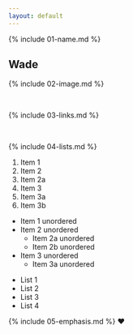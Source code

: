 ```yaml
---
layout: default
---
```


{% include 01-name.md %}

## Wade

{% include 02-image.md %}

<br>

{% include 03-links.md %}

<br>

{% include 04-lists.md %}

1. Item 1
2. Item 2
  1. Item 2a
3. Item 3
  1. Item 3a
  2. Item 3b
  
  
* Item 1 unordered
* Item 2 unordered
  * Item 2a unordered
  * Item 2b unordered
* Item 3 unordered
  * Item 3a unordered
  

- List 1
- List 2
- List 3
- List 4

{% include 05-emphasis.md %}
:heart:

